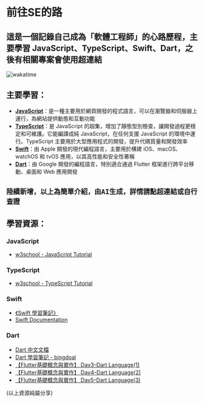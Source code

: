 # 前往SE的路
這是一個記錄自己成為「軟體工程師」的心路歷程，主要學習 JavaScript、TypeScript、Swift、Dart，之後有相關專案會使用超連結
---
![wakatime](https://wakatime.com/badge/user/830ee6e5-c894-4b82-bf14-7e55d87afbd4/project/2272c33a-5eb4-4808-82ec-5cd8c919f514.svg)

## 主要學習：
- **[JavaScript](https://developer.mozilla.org/zh-TW/docs/Web/JavaScript)**：是一種主要用於網頁開發的程式語言，可以在瀏覽器和伺服器上運行，為網站提供動態和互動功能
- **[TypeScript](https://www.typescriptlang.org/)**：是 JavaScript 的超集，增加了靜態型別檢查，讓開發過程更穩定和可維護。它能編譯成純 JavaScript，在任何支援 JavaScript 的環境中運行。TypeScript 主要用於大型應用程式的開發，提升代碼質量和開發效率
- **[Swift](https://www.swift.org/)**：由 Apple 開發的現代編程語言，主要用於構建 iOS、macOS、watchOS 和 tvOS 應用，以其高性能和安全性著稱
- **[Dart](https://dart.dev/)**：由 Google 開發的編程語言，特別適合通過 Flutter 框架進行跨平台移動、桌面和 Web 應用開發

`陸續新增，以上為簡單介紹，由AI生成，詳情請點超連結或自行查證`
---
## 學習資源：

### JavaScript
- [w3school - JavaScript Tutorial](https://www.w3schools.com/js/default.asp)

### TypeScript
- [w3school - TypeScript Tutorial](https://www.w3schools.com/typescript/index.php)

### Swift
- [《Swift 學習筆記》](https://hugolu.gitbooks.io/learn-swift/content/Basic/index.html)
- [Swift Documentation](https://docs.swift.org/swift-book/documentation/the-swift-programming-language/)

### Dart
- [Dart 中文文檔](https://dart.tw.gh.miniasp.com/guides/)
- [Dart 學習筆記 - bingdoal](https://hackmd.io/@bingdoal/r1TNK8oNb)
- [【Flutter基礎概念與實作】 Day3–Dart Language(1)](https://ithelp.ithome.com.tw/articles/10215198)
- [【Flutter基礎概念與實作】 Day4–Dart Language(2)](https://ithelp.ithome.com.tw/articles/10215205)
- [【Flutter基礎概念與實作】 Day5–Dart Language(3)](https://ithelp.ithome.com.tw/articles/10215207)

(以上資源純屬分享)